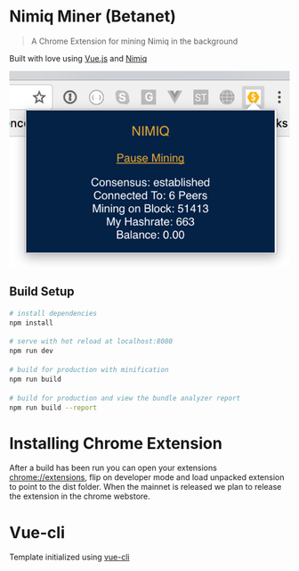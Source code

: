 # Nimiq Miner (Betanet)

> A Chrome Extension for mining Nimiq in the background

Built with love using [Vue.js](https://vuejs.org) and [Nimiq](https://nimiq.com)

![Screenshot](screenshot.png)

## Build Setup

``` bash
# install dependencies
npm install

# serve with hot reload at localhost:8080
npm run dev

# build for production with minification
npm run build

# build for production and view the bundle analyzer report
npm run build --report
```

# Installing Chrome Extension

After a build has been run you can open your extensions [chrome://extensions](chrome://extensions), flip on developer mode and load unpacked extension to point to the dist folder.  When the mainnet is released we plan to release the extension in the chrome webstore.

# Vue-cli

Template initialized using [vue-cli](http://vuejs-templates.github.io/webpack/)
